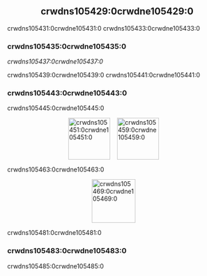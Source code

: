 <h2 align="center">crwdns105429:0crwdne105429:0</h2>

crwdns105431:0crwdne105431:0 crwdns105433:0crwdne105433:0

### crwdns105435:0crwdne105435:0

*crwdns105437:0crwdne105437:0*

crwdns105439:0crwdne105439:0 crwdns105441:0crwdne105441:0

### crwdns105443:0crwdne105443:0

crwdns105445:0crwdne105445:0

<p style="display: flex; justify-content: center;">
  <a data-ga-event-category="sponsors" data-ga-event-action="logo" data-ga-event-label="tidelift" href="crwdns105447:0crwdne105447:0" rel="noopener sponsored" target="_blank" style="margin-right: 16px;"><img width="96" src="crwdns105449:0crwdne105449:0" alt="crwdns105451:0crwdne105451:0" title="crwdns105453:0crwdne105453:0" /></a>
  <a data-ga-event-category="sponsors" data-ga-event-action="logo" data-ga-event-label="bitsrc" href="crwdns105455:0crwdne105455:0" rel="noopener sponsored" target="_blank" style="margin-right: 16px;"><img width="96" src="crwdns105457:0crwdne105457:0" alt="crwdns105459:0crwdne105459:0" title="crwdns105461:0crwdne105461:0" /></a>
</p>

crwdns105463:0crwdne105463:0

<p style="display: flex; justify-content: center; flex-wrap: wrap;">
  <a data-ga-event-category="sponsors" data-ga-event-action="logo" data-ga-event-label="callemall" href="crwdns105465:0crwdne105465:0" rel="noopener sponsored" target="_blank" style="margin-right: 16px;"><img src="crwdns105467:0%3crwdnd105467:0%2Fcrwdnd105467:0%2Fcrwdnd105467:0%2Fcrwdne105467:0" alt="crwdns105469:0crwdne105469:0" title="crwdns105471:0crwdne105471:0" width="100" loading="lazy"></a>
</p>

crwdns105481:0crwdne105481:0

### crwdns105483:0crwdne105483:0

crwdns105485:0crwdne105485:0